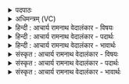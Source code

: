 <details><summary>पदपाठः</summary>

सः। नः꣣। वृषन्। अमु꣢म्। च꣣रु꣢म्। स꣡त्रा꣢꣯दावन्। स꣡त्रा꣢꣯। दा꣣वन्। अ꣡प꣢꣯। वृ꣣धि। अस्म꣡भ्य꣢म्। अ꣡प्र꣢꣯तिष्कुतः। अ। प्र꣣तिष्कुतः। १६२१।
</details>

<details><summary>अधिमन्त्रम् (VC)</summary>

- इन्द्रः
- मधुच्छन्दा वैश्वामित्रः
- गायत्री
- षड्जः
</details>

<details><summary>हिन्दी : आचार्य रामनाथ वेदालंकार - विषयः</summary>

अब परमात्मा से प्रार्थना करते हैं।
</details>

<details><summary>हिन्दी : आचार्य रामनाथ वेदालंकार - पदार्थः</summary>

पदार्थान्वयभाषाः -  हे(वृषन्)सुखों की वर्षा करनेवाले, (सत्रादावन्)एक साथ दान देनेवाले,सत्य के प्रेरक वा सृष्टियज्ञ के सम्पादक जगदीश्वर! (अप्रतिष्कुतः)अविचल(सः)वह आप(अस्मभ्यम्)आपकी आज्ञा में और पुरुषार्थ में वर्तमान हम उपासकों के लिए(अमुं चरुम्)सूर्य के प्रतिबन्धक मेघ के समान इस मोक्षमार्ग में रुकावट डालनेवाले अविद्या,दुराचार आदि को(अपावृधि)दूर कर दो ॥२॥
</details>

<details><summary>हिन्दी : आचार्य रामनाथ वेदालंकार - भावार्थः</summary>

भावार्थभाषाः -  जैसे सूर्य अपने प्रकाश के सञ्चार में बाधा डालनेवाले मेघ रूप कपाट को खोलकर भूमण्डल को प्रकाशित करता है,वैसे ही जगदीश्वर हमारे मोक्ष में बाधक अविद्या,दुष्कर्म आदि को हटाकर हमें मोक्ष प्राप्त कराते हैं ॥२॥
</details>

<details><summary>संस्कृत : आचार्य रामनाथ वेदालंकार - विषयः</summary>

अथ परमात्मानं प्रार्थयते।
</details>

<details><summary>संस्कृत : आचार्य रामनाथ वेदालंकार - पदार्थः</summary>

पदार्थान्वयभाषाः -  हे(वृषन्)सुखवर्षक, (सत्रादावन्२)युगपद् दानप्रद सत्यप्रेरक सृष्टियज्ञसम्पादक वा जगदीश्वर! (अप्रतिष्कुतः)असञ्चलितः।[अप्रतिष्कुतः अप्रतिष्कृतोऽप्रतिस्खलितो वेति निरुक्तम्(६।१६)।] (सः)असौ त्वम्(अस्मभ्यम्)त्वदाज्ञायां पुरुषार्थे च वर्तमानेभ्यः उपासकेभ्यः(अमुं चरुम्)सूर्यप्रतिबन्धकं मेघमिव एतं मोक्षमार्गप्रतिबन्धकं कदाचारादिकम्।[चरुरिति मेघनाम। निघं० १।१०।] (अपावृधि)दूरीकुरु ॥२॥३
</details>

<details><summary>संस्कृत : आचार्य रामनाथ वेदालंकार - भावार्थः</summary>

भावार्थभाषाः -  यथा सूर्यः स्वप्रकाशसञ्चारबाधकं मेघकपाटमपावृत्य भूमण्डलं प्रकाशयति तथैव जगदीश्वरोऽस्माकं मोक्षबाधकमविद्यादुष्कर्मादिक-मपसार्यास्मान् मोक्षं प्रापयति ॥२॥
</details>